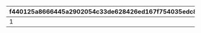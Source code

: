 |f440125a8666445a2902054c33de628426ed167f754035edc8cefdb263d567bd|f60de757eb481edad9d2ba09e4a9495bfcc49e3d0bf09654f4e1c7a62d69da11|41cb12302ec0a2b5c9110bc457cd330e109f79be54a1b46d92e36c14b7791785|
| --- | --- | --- |
|1|299|599|